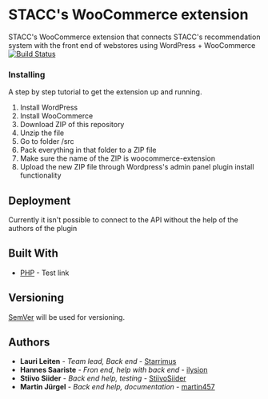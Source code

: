 # STACC's WooCommerce extension

STACC's WooCommerce extension that connects STACC's recommendation system with the front end of webstores using WordPress + WooCommerce  
[![Build Status](https://travis-ci.com/stacc-dasso/woocommerce-extension.svg?branch=dev)](https://travis-ci.com/stacc-dasso/woocommerce-extension)

### Installing

A step by step tutorial to get the extension up and running.
1. Install WordPress
2. Install WooCommerce
3. Download ZIP of this repository
4. Unzip the file
5. Go to folder /src
6. Pack everything in that folder to a ZIP file
7. Make sure the name of the ZIP is woocommerce-extension
8. Upload the new ZIP file through Wordpress's admin panel plugin install functionality

## Deployment

Currently it isn't possible to connect to the API without the help of the authors of the plugin

## Built With

* [PHP](http://php.net/) - Test link


## Versioning

[SemVer](http://semver.org/) will be used for versioning. 
## Authors

* **Lauri Leiten** - *Team lead, Back end* - [Starrimus](https://github.com/Starrimus)
* **Hannes Saariste** - *Fron end, help with back end* - [ilysion](https://github.com/ilysion)
* **Stiivo Siider** - *Back end help, testing* - [StiivoSiider](https://github.com/StiivoSiider)
* **Martin Jürgel** - *Back end help, documentation* - [martin457](https://github.com/martin457)
